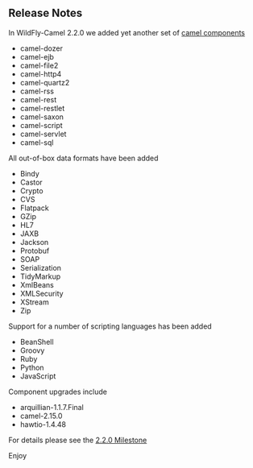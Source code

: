 Release Notes
-------------------

In WildFly-Camel 2.2.0 we added yet another set of [camel components](http://wildflyext.gitbooks.io/wildfly-camel/content/components/README.html)

* camel-dozer 
* camel-ejb 
* camel-file2 
* camel-http4 
* camel-quartz2 
* camel-rss
* camel-rest 
* camel-restlet 
* camel-saxon 
* camel-script 
* camel-servlet 
* camel-sql
 
All out-of-box data formats have been added

* Bindy
* Castor
* Crypto
* CVS
* Flatpack
* GZip
* HL7
* JAXB
* Jackson
* Protobuf
* SOAP
* Serialization
* TidyMarkup
* XmlBeans
* XMLSecurity
* XStream
* Zip
 
Support for a number of scripting languages has been added

* BeanShell
* Groovy
* Ruby
* Python
* JavaScript

Component upgrades include

* arquillian-1.1.7.Final
* camel-2.15.0
* hawtio-1.4.48

For details please see the [2.2.0 Milestone](https://github.com/wildfly-extras/wildfly-camel/issues?q=milestone%3A2.2.0)

Enjoy